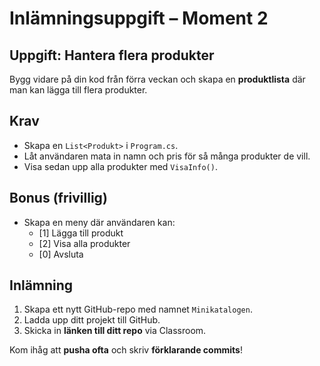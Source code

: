 # Inlämningsuppgift – Moment 2

## Uppgift: Hantera flera produkter

Bygg vidare på din kod från förra veckan och skapa en **produktlista** där man kan lägga till flera produkter.

## Krav

- Skapa en `List<Produkt>` i `Program.cs`.
- Låt användaren mata in namn och pris för så många produkter de vill.
- Visa sedan upp alla produkter med `VisaInfo()`.

## Bonus (frivillig)

- Skapa en meny där användaren kan:
  - [1] Lägga till produkt
  - [2] Visa alla produkter
  - [0] Avsluta

## Inlämning

1. Skapa ett nytt GitHub-repo med namnet `Minikatalogen`.
2. Ladda upp ditt projekt till GitHub.
3. Skicka in **länken till ditt repo** via Classroom.

Kom ihåg att **pusha ofta** och skriv **förklarande commits**!